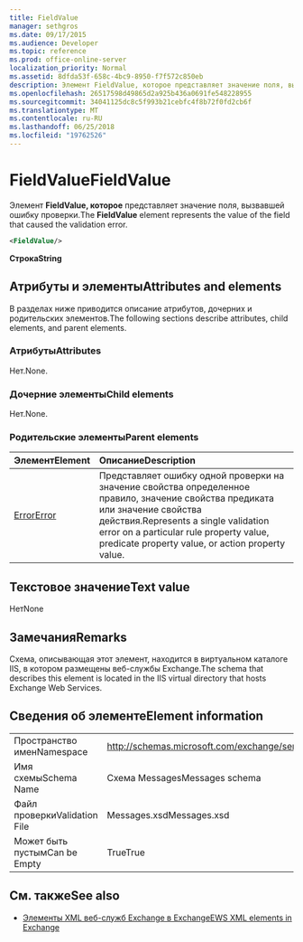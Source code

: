 ```yaml
---
title: FieldValue
manager: sethgros
ms.date: 09/17/2015
ms.audience: Developer
ms.topic: reference
ms.prod: office-online-server
localization_priority: Normal
ms.assetid: 8dfda53f-658c-4bc9-8950-f7f572c850eb
description: Элемент FieldValue, которое представляет значение поля, вызвавшей ошибку проверки.
ms.openlocfilehash: 26517598d49865d2a925b436a0691fe548228955
ms.sourcegitcommit: 34041125dc8c5f993b21cebfc4f8b72f0fd2cb6f
ms.translationtype: MT
ms.contentlocale: ru-RU
ms.lasthandoff: 06/25/2018
ms.locfileid: "19762526"
---
```

# <a name="fieldvalue"></a><span data-ttu-id="d1d14-103">FieldValue</span><span class="sxs-lookup"><span data-stu-id="d1d14-103">FieldValue</span></span>

<span data-ttu-id="d1d14-104">Элемент **FieldValue, которое** представляет значение поля, вызвавшей ошибку проверки.</span><span class="sxs-lookup"><span data-stu-id="d1d14-104">The **FieldValue** element represents the value of the field that caused the validation error.</span></span> 
  
```XML
<FieldValue/>
```

 <span data-ttu-id="d1d14-105">**Строка**</span><span class="sxs-lookup"><span data-stu-id="d1d14-105">**String**</span></span>
## <a name="attributes-and-elements"></a><span data-ttu-id="d1d14-106">Атрибуты и элементы</span><span class="sxs-lookup"><span data-stu-id="d1d14-106">Attributes and elements</span></span>

<span data-ttu-id="d1d14-107">В разделах ниже приводится описание атрибутов, дочерних и родительских элементов.</span><span class="sxs-lookup"><span data-stu-id="d1d14-107">The following sections describe attributes, child elements, and parent elements.</span></span>
  
### <a name="attributes"></a><span data-ttu-id="d1d14-108">Атрибуты</span><span class="sxs-lookup"><span data-stu-id="d1d14-108">Attributes</span></span>

<span data-ttu-id="d1d14-109">Нет.</span><span class="sxs-lookup"><span data-stu-id="d1d14-109">None.</span></span>
  
### <a name="child-elements"></a><span data-ttu-id="d1d14-110">Дочерние элементы</span><span class="sxs-lookup"><span data-stu-id="d1d14-110">Child elements</span></span>

<span data-ttu-id="d1d14-111">Нет.</span><span class="sxs-lookup"><span data-stu-id="d1d14-111">None.</span></span>
  
### <a name="parent-elements"></a><span data-ttu-id="d1d14-112">Родительские элементы</span><span class="sxs-lookup"><span data-stu-id="d1d14-112">Parent elements</span></span>

|<span data-ttu-id="d1d14-113">**Элемент**</span><span class="sxs-lookup"><span data-stu-id="d1d14-113">**Element**</span></span>|<span data-ttu-id="d1d14-114">**Описание**</span><span class="sxs-lookup"><span data-stu-id="d1d14-114">**Description**</span></span>|
|:-----|:-----|
|[<span data-ttu-id="d1d14-115">Error</span><span class="sxs-lookup"><span data-stu-id="d1d14-115">Error</span></span>](error.md) <br/> |<span data-ttu-id="d1d14-116">Представляет ошибку одной проверки на значение свойства определенное правило, значение свойства предиката или значение свойства действия.</span><span class="sxs-lookup"><span data-stu-id="d1d14-116">Represents a single validation error on a particular rule property value, predicate property value, or action property value.</span></span>  <br/> |
   
## <a name="text-value"></a><span data-ttu-id="d1d14-117">Текстовое значение</span><span class="sxs-lookup"><span data-stu-id="d1d14-117">Text value</span></span>

<span data-ttu-id="d1d14-118">Нет</span><span class="sxs-lookup"><span data-stu-id="d1d14-118">None</span></span>
  
## <a name="remarks"></a><span data-ttu-id="d1d14-119">Замечания</span><span class="sxs-lookup"><span data-stu-id="d1d14-119">Remarks</span></span>

<span data-ttu-id="d1d14-120">Схема, описывающая этот элемент, находится в виртуальном каталоге IIS, в котором размещены веб-службы Exchange.</span><span class="sxs-lookup"><span data-stu-id="d1d14-120">The schema that describes this element is located in the IIS virtual directory that hosts Exchange Web Services.</span></span>
  
## <a name="element-information"></a><span data-ttu-id="d1d14-121">Сведения об элементе</span><span class="sxs-lookup"><span data-stu-id="d1d14-121">Element information</span></span>

|||
|:-----|:-----|
|<span data-ttu-id="d1d14-122">Пространство имен</span><span class="sxs-lookup"><span data-stu-id="d1d14-122">Namespace</span></span>  <br/> |http://schemas.microsoft.com/exchange/services/2006/messages  <br/> |
|<span data-ttu-id="d1d14-123">Имя схемы</span><span class="sxs-lookup"><span data-stu-id="d1d14-123">Schema Name</span></span>  <br/> |<span data-ttu-id="d1d14-124">Схема Messages</span><span class="sxs-lookup"><span data-stu-id="d1d14-124">Messages schema</span></span>  <br/> |
|<span data-ttu-id="d1d14-125">Файл проверки</span><span class="sxs-lookup"><span data-stu-id="d1d14-125">Validation File</span></span>  <br/> |<span data-ttu-id="d1d14-126">Messages.xsd</span><span class="sxs-lookup"><span data-stu-id="d1d14-126">Messages.xsd</span></span>  <br/> |
|<span data-ttu-id="d1d14-127">Может быть пустым</span><span class="sxs-lookup"><span data-stu-id="d1d14-127">Can be Empty</span></span>  <br/> |<span data-ttu-id="d1d14-128">True</span><span class="sxs-lookup"><span data-stu-id="d1d14-128">True</span></span>  <br/> |
   
## <a name="see-also"></a><span data-ttu-id="d1d14-129">См. также</span><span class="sxs-lookup"><span data-stu-id="d1d14-129">See also</span></span>



- [<span data-ttu-id="d1d14-130">Элементы XML веб-служб Exchange в Exchange</span><span class="sxs-lookup"><span data-stu-id="d1d14-130">EWS XML elements in Exchange</span></span>](ews-xml-elements-in-exchange.md)

